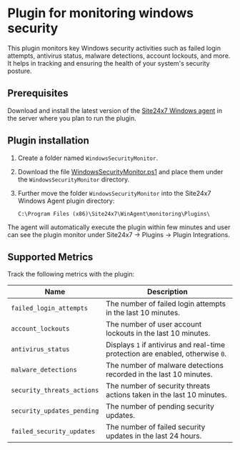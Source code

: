 # Plugin for monitoring windows security

This plugin monitors key Windows security activities such as failed login attempts, antivirus status, malware detections, account lockouts, and more. It helps in tracking and ensuring the health of your system's security posture.

## **Prerequisites**

Download and install the latest version of the [Site24x7 Windows agent](https://www.site24x7.com/app/client#/admin/inventory/add-monitor) in the server where you plan to run the plugin.

## **Plugin installation**

1. Create a folder named `WindowsSecurityMonitor`.

2. Download the file [WindowsSecurityMonitor.ps1](https://github.com/site24x7/plugins/blob/master/WindowsSecurityMonitor/WindowsSecurityMonitor.ps1) and place them under the `WindowsSecurityMonitor` directory.

3. Further move the folder `WindowsSecurityMonitor` into the Site24x7 Windows Agent plugin directory:
    ```
    C:\Program Files (x86)\Site24x7\WinAgent\monitoring\Plugins\
    ```
The agent will automatically execute the plugin within few minutes and user can see the plugin monitor under Site24x7 -> Plugins -> Plugin Integrations.
  
## Supported Metrics

Track the following metrics with the plugin:

| Name                      | Description |
|---------------------------|-------------|
| `failed_login_attempts`   | The number of failed login attempts in the last 10 minutes. |
| `account_lockouts`        | The number of user account lockouts in the last 10 minutes. |
| `antivirus_status`        | Displays `1` if antivirus and real-time protection are enabled, otherwise `0`. |
| `malware_detections`      | The number of malware detections recorded in the last 10 minutes. |
| `security_threats_actions`| The number of security threats actions taken in the last 10 minutes. |
| `security_updates_pending`| The number of pending security updates. |
| `failed_security_updates` | The number of failed security updates in the last 24 hours. |
